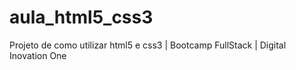 # aula_html5_css3
Projeto de como utilizar html5 e css3 | Bootcamp FullStack | Digital Inovation One
